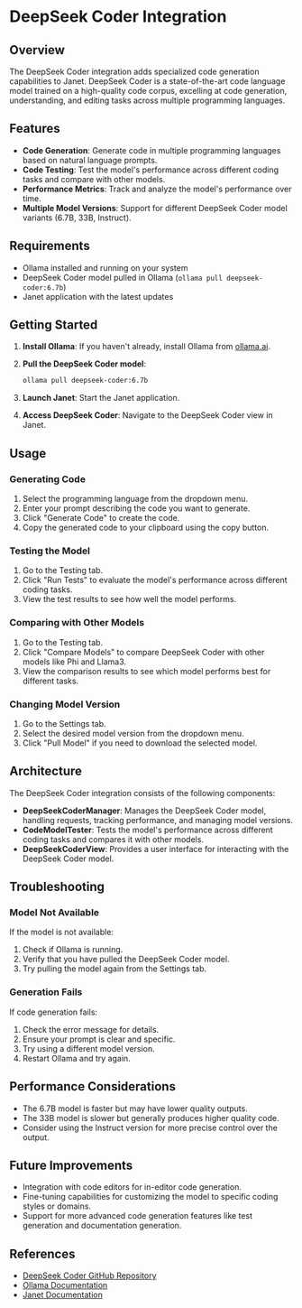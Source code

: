 # DeepSeek Coder Integration

## Overview

The DeepSeek Coder integration adds specialized code generation capabilities to Janet. DeepSeek Coder is a state-of-the-art code language model trained on a high-quality code corpus, excelling at code generation, understanding, and editing tasks across multiple programming languages.

## Features

- **Code Generation**: Generate code in multiple programming languages based on natural language prompts.
- **Code Testing**: Test the model's performance across different coding tasks and compare with other models.
- **Performance Metrics**: Track and analyze the model's performance over time.
- **Multiple Model Versions**: Support for different DeepSeek Coder model variants (6.7B, 33B, Instruct).

## Requirements

- Ollama installed and running on your system
- DeepSeek Coder model pulled in Ollama (`ollama pull deepseek-coder:6.7b`)
- Janet application with the latest updates

## Getting Started

1. **Install Ollama**: If you haven't already, install Ollama from [ollama.ai](https://ollama.ai).

2. **Pull the DeepSeek Coder model**:
   ```bash
   ollama pull deepseek-coder:6.7b
   ```

3. **Launch Janet**: Start the Janet application.

4. **Access DeepSeek Coder**: Navigate to the DeepSeek Coder view in Janet.

## Usage

### Generating Code

1. Select the programming language from the dropdown menu.
2. Enter your prompt describing the code you want to generate.
3. Click "Generate Code" to create the code.
4. Copy the generated code to your clipboard using the copy button.

### Testing the Model

1. Go to the Testing tab.
2. Click "Run Tests" to evaluate the model's performance across different coding tasks.
3. View the test results to see how well the model performs.

### Comparing with Other Models

1. Go to the Testing tab.
2. Click "Compare Models" to compare DeepSeek Coder with other models like Phi and Llama3.
3. View the comparison results to see which model performs best for different tasks.

### Changing Model Version

1. Go to the Settings tab.
2. Select the desired model version from the dropdown menu.
3. Click "Pull Model" if you need to download the selected model.

## Architecture

The DeepSeek Coder integration consists of the following components:

- **DeepSeekCoderManager**: Manages the DeepSeek Coder model, handling requests, tracking performance, and managing model versions.
- **CodeModelTester**: Tests the model's performance across different coding tasks and compares it with other models.
- **DeepSeekCoderView**: Provides a user interface for interacting with the DeepSeek Coder model.

## Troubleshooting

### Model Not Available

If the model is not available:

1. Check if Ollama is running.
2. Verify that you have pulled the DeepSeek Coder model.
3. Try pulling the model again from the Settings tab.

### Generation Fails

If code generation fails:

1. Check the error message for details.
2. Ensure your prompt is clear and specific.
3. Try using a different model version.
4. Restart Ollama and try again.

## Performance Considerations

- The 6.7B model is faster but may have lower quality outputs.
- The 33B model is slower but generally produces higher quality code.
- Consider using the Instruct version for more precise control over the output.

## Future Improvements

- Integration with code editors for in-editor code generation.
- Fine-tuning capabilities for customizing the model to specific coding styles or domains.
- Support for more advanced code generation features like test generation and documentation generation.

## References

- [DeepSeek Coder GitHub Repository](https://github.com/deepseek-ai/DeepSeek-Coder)
- [Ollama Documentation](https://ollama.ai/docs)
- [Janet Documentation](https://janet.ai/docs) 